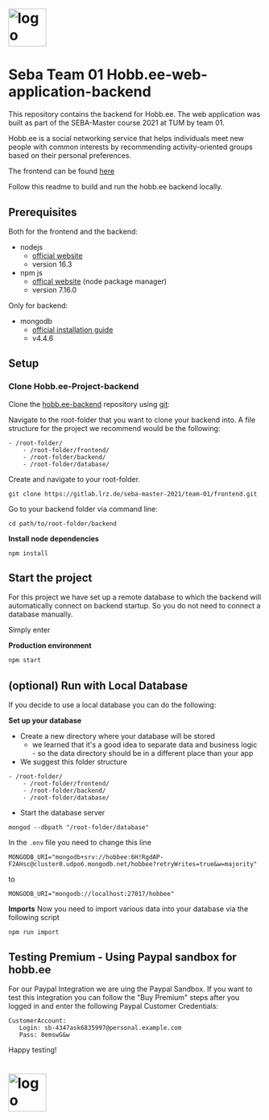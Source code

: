 # <img src="https://hobb.ee/static/media/hobbee_white.7e5bc008.svg" height="75" alt="logo">

# Seba Team 01 Hobb.ee-web-application-backend

This repository contains the backend for Hobb.ee.
The web application was built as part of the SEBA-Master course 2021 at TUM by team 01.

Hobb.ee is a social networking service that helps individuals meet new people with common interests by recommending activity-oriented groups based on their personal preferences.


The frontend can be found [here](https://gitlab.lrz.de/seba-master-2021/team-01/frontend/)


Follow this readme to build and run the hobb.ee backend locally.

## Prerequisites

Both for the frontend and the backend:

* nodejs
    * [official website](https://nodejs.org/en/)
    * version 16.3
* npm js
    * [offical website](https://www.npmjs.com/) (node package manager)
    * version 7.16.0

Only for backend:
* mongodb
    * [official installation guide](https://docs.mongodb.org/manual/administration/install-community/)
    * v4.4.6
## Setup

### Clone Hobb.ee-Project-backend

Clone the [hobb.ee-backend](https://gitlab.lrz.de/seba-master-2021/team-01/backend/) repository using [git](http://git-scm.com/):

Navigate to the root-folder that you want to clone your backend into.
A file structure for the project we recommend would be the following:
```
- /root-folder/
    - /root-folder/frontend/
    - /root-folder/backend/
    - /root-folder/database/
```

Create and navigate to your root-folder.



```
git clone https://gitlab.lrz.de/seba-master-2021/team-01/frontend.git
```


Go to your backend folder via command line:
```
cd path/to/root-folder/backend
```

**Install node dependencies**

```
npm install
```



## Start the project

For this project we have set up a remote database to which the backend will automatically connect on backend startup. So you do not need to connect a database manually.

Simply enter

**Production environment**
```bash
npm start
```


## (optional) Run with Local Database


If you decide to use a local database you can do the following:

**Set up your database**

* Create a new directory where your database will be stored
    * we learned that it's a good idea to separate data and business logic - so the data directory should be in a different place than your app
* We suggest this folder structure
```
- /root-folder/
    - /root-folder/frontend/
    - /root-folder/backend/
    - /root-folder/database/
```
* Start the database server
```
mongod --dbpath "/root-folder/database"
```

In the ```.env``` file you need to change this line

```
MONGODB_URI="mongodb+srv://hobbee:6H!RgdAP-F2AHsc@cluster0.udpo6.mongodb.net/hobbee?retryWrites=true&w=majority"

```
to
```
MONGODB_URI="mongodb://localhost:27017/hobbee"
```

**Imports**
Now you need to import various data into your database via the following script


```
npm run import
```




## Testing Premium - Using Paypal sandbox for hobb.ee


For our Paypal Integration we are uing the Paypal Sandbox.
If you want to test this integration you can follow the "Buy Premium" steps after you logged in and enter the following Paypal Customer Credentials:

```
CustomerAccount:
   Login: sb-4347ask6835997@personal.example.com
   Pass: 8emswG&w
```


Happy testing!

# <img src="https://hobb.ee/static/media/hobbee_white.7e5bc008.svg" height="75" alt="logo">